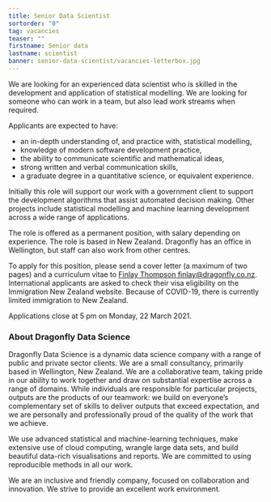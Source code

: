 ```yaml
---
title: Senior Data Scientist
sortorder: "0"
tag: vacancies
teaser: ""
firstname: Senior data
lastname: scientist
banner: senior-data-scientist/vacancies-letterbox.jpg
---
```


We are looking for an experienced data scientist who is skilled in the
development and application of statistical modelling. We are looking for
someone who can work in a team, but also lead work streams when required.

Applicants are expected to have:

  - an in-depth understanding of, and practice with, statistical modelling,
  - knowledge of modern software development practice,
  - the ability to communicate scientific and mathematical ideas,
  - strong written and verbal communication skills,
  - a graduate degree in a quantitative science, or equivalent experience.

Initially this role will support our work with a government client to support
the development algorithms that assist automated decision making. Other
projects include statistical modelling and machine learning development across
a wide range of applications.

The role is offered as a permanent position, with salary depending on
experience. The role is based in New Zealand. Dragonfly has an office in
Wellington, but staff can also work from other centres.

To apply for this position, please send a cover letter (a maximum of two pages)
and a curriculum vitae to [Finlay Thompson <finlay@dragonfly.co.nz>](mailto:finlay@dragonfly.co.nz).
International applicants are asked to check their visa eligibility on the
Immigration New Zealand website. Because of COVID-19, there is currently
limited immigration to New Zealand.

Applications close at 5 pm on Monday, 22 March 2021.


### About Dragonfly Data Science

Dragonfly Data Science is a dynamic data science company with a range of public
and private sector clients. We are a small consultancy, primarily based in
Wellington, New Zealand.  We are a collaborative team, taking pride in our
ability to work together and draw on substantial expertise across a range of
domains. While individuals are responsible for particular projects, outputs are
the products of our teamwork: we build on everyone’s complementary set of
skills to deliver outputs that exceed expectation, and we are personally and
professionally proud of the quality of the work that we achieve.

We use advanced statistical and machine-learning techniques, make extensive use
of cloud computing, wrangle large data sets, and build beautiful data-rich
visualisations and reports. We are committed to using reproducible methods in
all our work.

We are an inclusive and friendly company, focused on collaboration and
innovation.  We strive to provide an excellent work environment.
